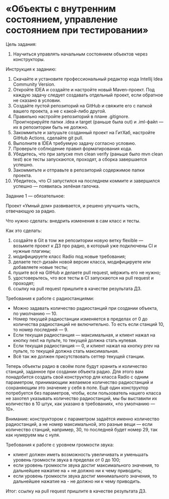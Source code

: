 # «Объекты с внутренним состоянием, управление состоянием при тестировании»

Цель задания:

1. Научиться управлять начальным состоянием объектов через конструкторы.

Инструкция к заданию:

1. Скачайте и установите профессиональный редактор кода Intellij Idea Community Version.
2. Откройте IDEA и создайте и настройте новый Maven-проект. Под каждую задачу следует создавать отдельный проект, если обратное не сказано в условии.
3. Создайте пустой репозиторий на GitHub и свяжите его с папкой вашего проекта, а не с какой-либо другой.
4. Правильно настройте репозиторий в плане .gitignore. Проигнорируйте папки .idea и target (раньше была out) и .iml-файл — их в репозитории быть не должно.
5. Закоммитьте и запушьте созданный проект на ГитХаб, настройте GitHub Actions, сделайте git pull.
6. Выполните в IDEA требуемую задачу согласно условию.
7. Проверьте соблюдение правил форматирования кода.
8. Убедитесь, что при запуске mvn clean verify (раньше было mvn clean test) все тесты запускаются, проходят, а сборка завершается успешно.
9. Закоммитьте и отправьте в репозиторий содержимое папки проекта.
10. Убедитесь, что CI запустился на последнем коммите и завершился успешно — появилась зелёная галочка.

Задание 1 — обязательное:

Проект «Умный дом» развивается, и решено улучшить часть, отвечающую за радио.

Что нужно сделать: внедрить изменения в сам класс и тесты.

Как это сделать:

1. создайте в Git в том же репозитории новую ветку flexible — возьмите проект к ДЗ про радио, в который уже подключены CI и нужные плагины;
2. модифицируете класс Radio под новые требования;
3. делаете тест-дизайн новой версии класса, модифицируете или добавляете новые тесты;
4. пушите всё на GitHub и делаете pull request, мёржить его не нужно;
5. удостоверьтесь, что все тесты в CI запускаются на pull request и проходят;
6. ссылку на pull request пришлите в качестве результата ДЗ.

Требования к работе с радиостанциями:

- Можно задавать количество радиостанций при создании объекта, по умолчанию — 10.
- Номер текущей радиостанции изменяется в пределах от 0 до количества радиостанций не включительно. То есть если станций 10, то номер последней — 9.
- Если текущая радиостанция — максимальная, и клиент нажал на кнопку next на пульте, то текущей должна стать нулевая.
- Если текущая радиостанция — 0, и клиент нажал на кнопку prev на пульте, то текущей должна стать максимальная.
- Всё так же должен присутствовать сеттер текущей станции.

Теперь объекты радио в своём поле будут хранить и количество станций, заданное при создании объекта радио. Для этого вам понадобится создать свой конструктор для класса Radio с одним параметром, принимающим желаемое количество радиостанций и сохраняющим это значение у себя в поле. Ещё один конструктор потребуется без параметров, чтобы, если пользователь нашего класса не захотел указывать количество радиостанций, мы бы выставили их количество в 10 штук, как указано в требованиях, «по умолчанию — 10».

Внимание: конструктором с параметром задаётся именно количество радиостанций, а не номер максимальной, это разные вещи — если количество станций, например, 30, то последней будет номер 29, так как нумеруем мы с нуля.

Требования к работе с уровнем громкости звука:

- клиент должен иметь возможность увеличивать и уменьшать уровень громкости звука в пределах от 0 до 100;
- если уровень громкости звука достиг максимального значения, то дальнейшее нажатие на + не должно ни к чему приводить;
- если уровень громкости звука достиг минимального значения, то дальнейшее нажатие на - не должно ни к чему приводить.

Итог: ссылку на pull request пришлите в качестве результата ДЗ.
